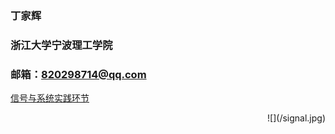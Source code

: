 ### 丁家辉
### 浙江大学宁波理工学院
### 邮箱：820298714@qq.com
[信号与系统实践环节](https://github.com/820298714/820298714.github.io)
<div align=right>
![](/signal.jpg)
